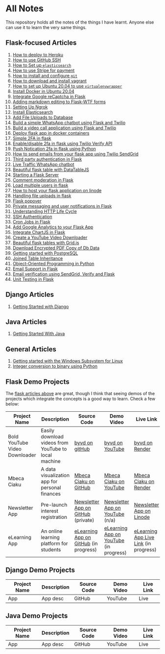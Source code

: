 # All Notes

This repository holds all the notes of the things I have learnt. Anyone else can use it to learn the very same things. 

## Flask-focused Articles

1. [How to deploy to Heroku](deploy_to_heroku.md)
2. [How to use GitHub SSH](github_ssh.md)
3. [How to Set up `elasticsearch`](how_to_set_up_elasticsearch.md)
4. [How to use Stripe for payment](how_to_use_stripe_for_payment.md)
5. [How to install and configure `git`](install_git.md)
6. [How to download and install vagrant](vagrant_how_to_download_and_install.md)
7. [How to set up Ubuntu 20.04 to use `virtualenvwrapper`](virtualenvwrapper_setup.md)
8. [Install Docker in Ubuntu 20.04](how_to_install_docker.md)
9. [Integrate Google reCaptcha in Flask](recaptcha.md)
10. [Adding markdown editing to Flask-WTF forms](handling_rich_text.md)
11. [Setting Up Ngrok](localhost_testing.md)
12. [Install Elasticsearch](elasticsearch_installation.md)
13. [Add File Uploads to Database](upload_files_to_database.md)
14. [Build a simple WhatsApp chatbot using Flask and Twilio](whatsapp_chatbots/simple_whatsapp_chatbot.md)
15. [Build a video call application using Flask and Twilio](video_call_app/simple_video_call_app.md)
16. [Deploy flask app in docker containers](deploy_to_docker.md)
17. [Simple 2FA in flask](two_factor_authentication/2fa_flask.md)
18. [Enable/disable 2fa in flask using Twilio Verify API](two_factor_authentication/twilio_verify_2fa.md)
19. [Push Notication 2fa in flask using Python](two_factor_authentication/twilio_authy.md)
20. [How to send emails from your flask app using Twilio SendGrid](twilio_sendgrid/00_overview.md)
21. [Third party authentication in Flask](two_factor_authentication/third_party_auth.md)
22. [Live Traffic WhatsApp chatbot](/whatsapp_chatbots/live_traffic_whatsapp_chatbot.md)
23. [Beautiful flask table with DataTableJS](flask_tables/flask_tables.md)
24. [Starting a Flask Server](start_flask_server.md)
25. [Comment moderation in Flask](comment_moderation.md)
26. [Load multiple users in flask](load_multiple_users.md)
27. [How to host your flask application on linode](deploy_to_linode.md)
28. [Handling file uploads in flask](file_upload_in_flask.md)
29. [Flask popover](flask_popover.md)
30. [Private messaging and user notifications in Flask](flask_popover/user_notifications.md)
31. [Understanding HTTP Life Cycle](http_life_cycle.md)
32. [SSH Authentication](linode/ssh_key_based_authentication.md)
33. [Cron Jobs in Flask](cron_jobs_in_flask.md)
34. [Add Google Analytics to your Flask App](google_analytics.md)
35. [Integrate ChartJS in Flask](chartjs.md)
36. [Create a YouTube Video Downloader](youtube_video_downloader.md)
37. [Beautiful flask tables with Grid.js](flask_tables/gridjs.md)
38. [Download Encrypted PDF Copy of Db Data](download_encrypted_pdf.md)
38. [Getting started with PostgreSQL](databases/00_postgresql_overview.md)
39. [Joined Table Inheritance](databases/99_joined_table_inheritance.md)
40. [Object-Oriented Programming in Python](oop_python.md)
41. [Email Support in Flask](email_support_in_flask.md)
42. [Email verification using SendGrid, Verify and Flask](/twilio_sendgrid/04_email_verification.md)
43. [Unit Testing in Flask](unit_testing_in_flask.md)

## Django Articles

1. [Getting Started with Django](/02_django/01_getting_started.md)

## Java Articles

1. [Getting Started With Java](/03_java/01_getting_started_with_java.md)

## General Articles

1. [Getting started with the Windows Subsystem for Linux](non_technical_articles/wsl.md)
2. [Integer conversion to binary using Python](non_technical_articles/convert_integers_to_binary_using_python.md)

## Flask Demo Projects

The [flask articles above](#flask-focused-articles) are great, though I think that seeing demos of the projects which integrate the concepts is a good way to learn. Check a few below:

|  Project Name |  Description | Source Code | Demo Video |  Live Link |
| ------------- | ------------ | ----------- | ---------- | ---------- |
| Bold YouTube Video Downloader | Easily download videos from YouTube to local machine | [byvd on gitHub](https://github.com/GitauHarrison/youtube-video-downloader) | [byvd on YouTube](https://www.youtube.com/watch?v=GEYWpVBGsM0) | [byvd on Render](https://bold-youtube-video-downloader.onrender.com/) |
| Mbeca Ciaku | A data visualization app for personal finances | [Mbeca Ciaku on GitHub](https://github.com/GitauHarrison/mbeca-ciaku) | [Mbeca Ciaku on YouTube](https://www.youtube.com/watch?v=qzvHaOdsNsU) | [Mbeca Ciaku on Render](https://mbeca-ciaku.onrender.com/) |
| Newsletter App | Pre-launch interest registration| [Newsletter App on GitHub]() (private) | [Newsletter App on YouTube]() (n/a) | [Newsletter App on Linode](https://www.bolderlearner.com) |
| eLearning App | An online learning platform for students| [eLearning App on GitHub]() (in progress) | [eLearning App on YouTube]() (in progress) | [eLearning App Live Link]() (in progress) |


## Django Demo Projects

|  Project Name |  Description | Source Code | Demo Video |  Live Link |
| ------------- | ------------ | ----------- | ---------- | ---------- |
|      App      |    App desc  |   GitHub    |    YouTube |    Live    |


## Java Demo Projects

|  Project Name |  Description | Source Code | Demo Video |  Live Link |
| ------------- | ------------ | ----------- | ---------- | ---------- |
|      App      |    App desc  |   GitHub    |    YouTube |    Live    |